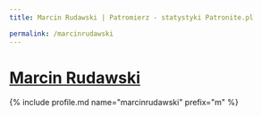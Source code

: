 ```yaml
---
title: Marcin Rudawski | Patromierz - statystyki Patronite.pl

permalink: /marcinrudawski
---
```


# [Marcin Rudawski](https://patronite.pl/marcinrudawski)

{% include profile.md name="marcinrudawski" prefix="m" %}
